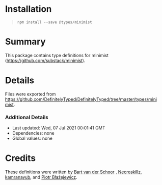 # Installation

> `npm install --save @types/minimist`

# Summary

This package contains type definitions for minimist (https://github.com/substack/minimist).

# Details

Files were exported from https://github.com/DefinitelyTyped/DefinitelyTyped/tree/master/types/minimist.

### Additional Details

* Last updated: Wed, 07 Jul 2021 00:01:41 GMT
* Dependencies: none
* Global values: none

# Credits

These definitions were written by [Bart van der Schoor](https://github.com/Bartvds)
, [Necroskillz](https://github.com/Necroskillz), [kamranayub](https://github.com/kamranayub),
and [Piotr Błażejewicz](https://github.com/peterblazejewicz).
